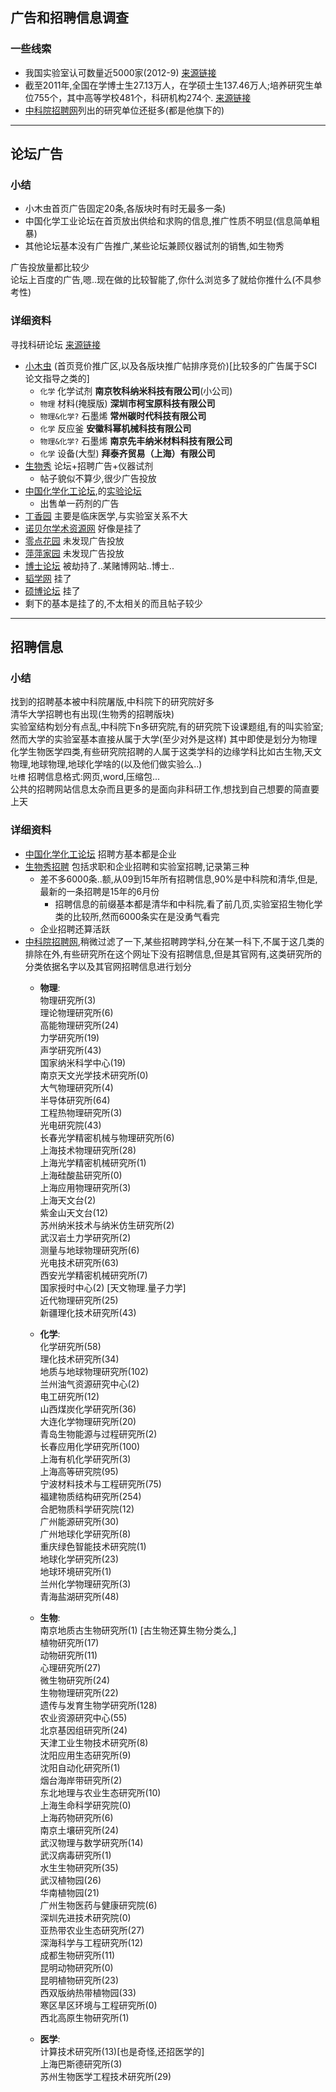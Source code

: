 
## 广告和招聘信息调查
### 一些线索
- 我国实验室认可数量近5000家(2012-9) [来源链接](http://www.tsinghua.edu.cn/publish/news/4195/2012/20120920155111290402102/20120920155111290402102_.html)
- 截至2011年,全国在学博士生27.13万人，在学硕士生137.46万人;培养研究生单位755个，其中高等学校481个，科研机构274个. [来源链接](http://202.205.176.169/tjgb/2011%E5%B9%B4%E5%85%A8%E5%9B%BD%E6%95%99%E8%82%B2%E4%BA%8B%E4%B8%9A%E5%8F%91%E5%B1%95%E7%BB%9F%E8%AE%A1%E5%85%AC%E6%8A%A5.htm)  
- [中科院招聘网](http://job.cas.cn/bns/front/IndexMember/loadSysDeptInfo.do)列出的研究单位还挺多(都是他旗下的)

----
## 论坛广告  
### 小结   
- 小木虫首页广告固定20条,各版块时有时无最多一条)
- 中国化学工业论坛在首页放出供给和求购的信息,推广性质不明显(信息简单粗暴)
- 其他论坛基本没有广告推广,某些论坛兼顾仪器试剂的销售,如生物秀

广告投放量都比较少  
论坛上百度的广告,嗯..现在做的比较智能了,你什么浏览多了就给你推什么(不具参考性)
### 详细资料
寻找科研论坛 [来源链接](http://bbs.pinggu.org/thread-1118223-1-1.html)
- [小木虫](http://emuch.net/bbs/) (首页竞价推广区,以及各版块推广帖排序竞价)[比较多的广告属于SCI论文指导之类的]
    - `化学` 化学试剂 __南京牧科纳米科技有限公司__(小公司)
    - `物理` 材料(掩膜版) __深圳市柯宝原科技有限公司__
    - `物理&化学?` 石墨烯 __常州碳时代科技有限公司__
    - `化学` 反应釜 __安徽科幂机械科技有限公司__
    - `物理&化学?` 石墨烯 __南京先丰纳米材料科技有限公司__
    - `化学` 设备(大型) __拜泰齐贸易（上海）有限公司__
- [生物秀](http://www.bbioo.com/)  论坛+招聘广告+仪器试剂
    - 帖子貌似不算少,很少广告投放
- [中国化学化工论坛](http://www.ccebbs.com/),的[实验论坛](http://www.ccebbs.com/bbs/index.php)
    - 出售单一药剂的广告
- [丁香园](http://www.dxy.cn/bbs/index.html) 主要是临床医学,与实验室关系不大
- [诺贝尔学术资源网](http://bbs.ok6ok.com/) 好像是挂了
- [零点花园](http://www.soudoc.com/bbs/index.php) 未发现广告投放
- [萍萍家园](http://www.pet2008.cn/) 未发现广告投放
- [博士论坛](http://bbs.werdoc.com/) 被劫持了..某赌博网站..博士..
- [韬学网](http://www.talkxue.com ) 挂了
- [硕博论坛](http://out.bityan.com/index.php) 挂了
- 剩下的基本是挂了的,不太相关的而且帖子较少

-----
## 招聘信息

### 小结
找到的招聘基本被中科院屠版,中科院下的研究院好多  
清华大学招聘也有出现(生物秀的招聘版块)  
实验室结构划分有点乱,中科院下n多研究院,有的研究院下设课题组,有的叫实验室;然而大学的实验室基本直接从属于大学(至少对外是这样)
其中即使是划分为物理化学生物医学四类,有些研究院招聘的人属于这类学科的边缘学科比如古生物,天文物理,地球物理,地球化学啥的(以及他们做实验么..)  
`吐槽` 招聘信息格式:网页,word,压缩包...   
公共的招聘网站信息太杂而且更多的是面向非科研工作,想找到自己想要的简直要上天

### 详细资料
- [中国化学化工论坛](http://www.ccebbs.com/) 招聘方基本都是企业
- [生物秀招聘](http://job.ebioe.com/) 包括求职和企业招聘和实验室招聘,记录第三种
    - 差不多6000条..额,从09到15年所有招聘信息,90%是中科院和清华,但是,最新的一条招聘是15年的6月份
        - 招聘信息的前缀基本都是清华和中科院,看了前几页,实验室招生物化学类的比较所,然而6000条实在是没勇气看完
    - 企业招聘还算活跃
- [中科院招聘网](http://job.cas.cn/bns/front/IndexMember/loadSysDeptInfo.do),稍微过滤了一下,某些招聘跨学科,分在某一科下,不属于这几类的排除在外,有些研究所在这个网址下没有招聘信息,但是其官网有,这类研究所的分类依据名字以及其官网招聘信息进行划分
    - __物理__:  
        物理研究所(3)  
        理论物理研究所(6)  
        高能物理研究所(24)  
        力学研究所(19)  
        声学研究所(43)  
        国家纳米科学中心(19)  
        南京天文光学技术研究所(0)  
        大气物理研究所(4)  
        半导体研究所(64)  
        工程热物理研究所(3)  
        光电研究院(43)  
        长春光学精密机械与物理研究所(6)  
        上海技术物理研究所(28)  
        上海光学精密机械研究所(1)  
        上海硅酸盐研究所(0)  
        上海应用物理研究所(3)  
        上海天文台(2)   
        紫金山天文台(12)   
        苏州纳米技术与纳米仿生研究所(2)  
        武汉岩土力学研究所(2)  
        测量与地球物理研究所(6)  
        光电技术研究所(63)  
        西安光学精密机械研究所(7)  
        国家授时中心(2) [天文物理.量子力学]  
        近代物理研究所(25)  
        新疆理化技术研究所(43)  

    - __化学__:   
        化学研究所(58)  
        理化技术研究所(34)  
        地质与地球物理研究所(102)  
        兰州油气资源研究中心(2)  
        电工研究所(12)   
        山西煤炭化学研究所(36)  
        大连化学物理研究所(20)  
        青岛生物能源与过程研究所(2)   
        长春应用化学研究所(100)     
        上海有机化学研究所(3)  
        上海高等研究院(95)  
        宁波材料技术与工程研究所(75)  
        福建物质结构研究所(254)   
        合肥物质科学研究院(12)  
        广州能源研究所(30)  
        广州地球化学研究所(8)  
        重庆绿色智能技术研究院(1)   
        地球化学研究所(23)  
        地球环境研究所(1)  
        兰州化学物理研究所(3)  
        青海盐湖研究所(48)   

    - __生物__:  
        南京地质古生物研究所(1) [古生物还算生物分类么,]  
        植物研究所(17)  
        动物研究所(11)  
        心理研究所(27)   
        微生物研究所(24)  
        生物物理研究所(22)  
        遗传与发育生物学研究所(128)  
        农业资源研究中心(55)  
        北京基因组研究所(24)   
        天津工业生物技术研究所(8)  
        沈阳应用生态研究所(9)     
        沈阳自动化研究所(1)  
        烟台海岸带研究所(2)  
        东北地理与农业生态研究所(10)   
        上海生命科学研究院(0)  
        上海药物研究所(6)  
        南京土壤研究所(24)  
        武汉物理与数学研究所(14)  
        武汉病毒研究所(1)  
        水生生物研究所(35)   
        武汉植物园(26)  
        华南植物园(21)  
        广州生物医药与健康研究院(6)   
        深圳先进技术研究院(0)   
        亚热带农业生态研究所(27)  
        深海科学与工程研究所(12)  
        成都生物研究所(11)  
        昆明动物研究所(0)  
        昆明植物研究所(23)   
        西双版纳热带植物园(33)  
        寒区旱区环境与工程研究所(0)   
        西北高原生物研究所(1)   

    - __医学__:  
        计算技术研究所(13)[也是奇怪,还招医学的]  
        上海巴斯德研究所(3)   
        苏州生物医学工程技术研究所(29)    
